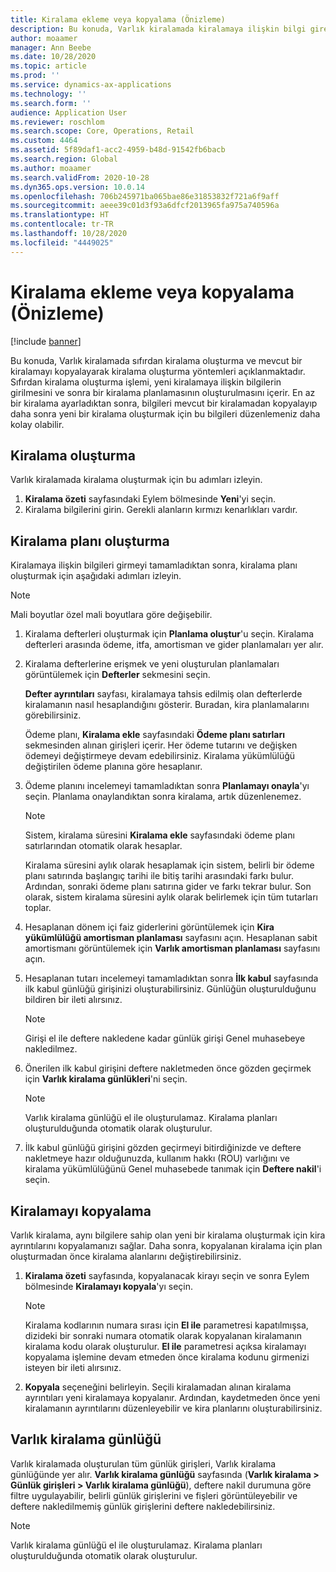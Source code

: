 ```yaml
---
title: Kiralama ekleme veya kopyalama (Önizleme)
description: Bu konuda, Varlık kiralamada kiralamaya ilişkin bilgi girerek veya mevcut bir kiralamadaki bilgileri kopyalayarak yeni bir kiralama oluşturma açıklanmaktadır.
author: moaamer
manager: Ann Beebe
ms.date: 10/28/2020
ms.topic: article
ms.prod: ''
ms.service: dynamics-ax-applications
ms.technology: ''
ms.search.form: ''
audience: Application User
ms.reviewer: roschlom
ms.search.scope: Core, Operations, Retail
ms.custom: 4464
ms.assetid: 5f89daf1-acc2-4959-b48d-91542fb6bacb
ms.search.region: Global
ms.author: moaamer
ms.search.validFrom: 2020-10-28
ms.dyn365.ops.version: 10.0.14
ms.openlocfilehash: 706b245971ba065bae86e31853832f721a6f9aff
ms.sourcegitcommit: aeee39c01d3f93a6dfcf2013965fa975a740596a
ms.translationtype: HT
ms.contentlocale: tr-TR
ms.lasthandoff: 10/28/2020
ms.locfileid: "4449025"
---
```

# <a name="add-or-copy-leases-preview"></a>Kiralama ekleme veya kopyalama (Önizleme)

[!include [banner](../includes/banner.md)]

Bu konuda, Varlık kiralamada sıfırdan kiralama oluşturma ve mevcut bir kiralamayı kopyalayarak kiralama oluşturma yöntemleri açıklanmaktadır. Sıfırdan kiralama oluşturma işlemi, yeni kiralamaya ilişkin bilgilerin girilmesini ve sonra bir kiralama planlamasının oluşturulmasını içerir. En az bir kiralama ayarladıktan sonra, bilgileri mevcut bir kiralamadan kopyalayıp daha sonra yeni bir kiralama oluşturmak için bu bilgileri düzenlemeniz daha kolay olabilir.

## <a name="create-a-lease"></a>Kiralama oluşturma

Varlık kiralamada kiralama oluşturmak için bu adımları izleyin.

1. **Kiralama özeti** sayfasındaki Eylem bölmesinde **Yeni**'yi seçin.
2. Kiralama bilgilerini girin. Gerekli alanların kırmızı kenarlıkları vardır.

## <a name="create-a-lease-schedule"></a>Kiralama planı oluşturma

Kiralamaya ilişkin bilgileri girmeyi tamamladıktan sonra, kiralama planı oluşturmak için aşağıdaki adımları izleyin.

> [!NOTE]
> Mali boyutlar özel mali boyutlara göre değişebilir.

1. Kiralama defterleri oluşturmak için **Planlama oluştur**'u seçin. Kiralama defterleri arasında ödeme, itfa, amortisman ve gider planlamaları yer alır.
2. Kiralama defterlerine erişmek ve yeni oluşturulan planlamaları görüntülemek için **Defterler** sekmesini seçin.

    **Defter ayrıntıları** sayfası, kiralamaya tahsis edilmiş olan defterlerde kiralamanın nasıl hesaplandığını gösterir. Buradan, kira planlamalarını görebilirsiniz.

    Ödeme planı, **Kiralama ekle** sayfasındaki **Ödeme planı satırları** sekmesinden alınan girişleri içerir. Her ödeme tutarını ve değişken ödemeyi değiştirmeye devam edebilirsiniz. Kiralama yükümlülüğü değiştirilen ödeme planına göre hesaplanır.

4. Ödeme planını incelemeyi tamamladıktan sonra **Planlamayı onayla**'yı seçin. Planlama onaylandıktan sonra kiralama, artık düzenlenemez.

    > [!NOTE]
    > Sistem, kiralama süresini **Kiralama ekle** sayfasındaki ödeme planı satırlarından otomatik olarak hesaplar.
    >
    > Kiralama süresini aylık olarak hesaplamak için sistem, belirli bir ödeme planı satırında başlangıç tarihi ile bitiş tarihi arasındaki farkı bulur. Ardından, sonraki ödeme planı satırına gider ve farkı tekrar bulur. Son olarak, sistem kiralama süresini aylık olarak belirlemek için tüm tutarları toplar.

5. Hesaplanan dönem içi faiz giderlerini görüntülemek için **Kira yükümlülüğü amortisman planlaması** sayfasını açın. Hesaplanan sabit amortismanı görüntülemek için **Varlık amortisman planlaması** sayfasını açın.
6. Hesaplanan tutarı incelemeyi tamamladıktan sonra **İlk kabul** sayfasında ilk kabul günlüğü girişinizi oluşturabilirsiniz. Günlüğün oluşturulduğunu bildiren bir ileti alırsınız.

    > [!NOTE]
    > Girişi el ile deftere nakledene kadar günlük girişi Genel muhasebeye nakledilmez.

7. Önerilen ilk kabul girişini deftere nakletmeden önce gözden geçirmek için **Varlık kiralama günlükleri**'ni seçin.

    > [!NOTE]
    > Varlık kiralama günlüğü el ile oluşturulamaz. Kiralama planları oluşturulduğunda otomatik olarak oluşturulur.

8. İlk kabul günlüğü girişini gözden geçirmeyi bitirdiğinizde ve deftere nakletmeye hazır olduğunuzda, kullanım hakkı (ROU) varlığını ve kiralama yükümlülüğünü Genel muhasebede tanımak için **Deftere nakil**'i seçin.

## <a name="copy-a-lease"></a>Kiralamayı kopyalama

Varlık kiralama, aynı bilgilere sahip olan yeni bir kiralama oluşturmak için kira ayrıntılarını kopyalamanızı sağlar. Daha sonra, kopyalanan kiralama için plan oluşturmadan önce kiralama alanlarını değiştirebilirsiniz.

1. **Kiralama özeti** sayfasında, kopyalanacak kirayı seçin ve sonra Eylem bölmesinde **Kiralamayı kopyala**'yı seçin.

    > [!NOTE]
    > Kiralama kodlarının numara sırası için **El ile** parametresi kapatılmışsa, dizideki bir sonraki numara otomatik olarak kopyalanan kiralamanın kiralama kodu olarak oluşturulur. **El ile** parametresi açıksa kiralamayı kopyalama işlemine devam etmeden önce kiralama kodunu girmenizi isteyen bir ileti alırsınız.

2. **Kopyala** seçeneğini belirleyin. Seçili kiralamadan alınan kiralama ayrıntıları yeni kiralamaya kopyalanır. Ardından, kaydetmeden önce yeni kiralamanın ayrıntılarını düzenleyebilir ve kira planlarını oluşturabilirsiniz.

## <a name="asset-leasing-journal"></a>Varlık kiralama günlüğü

Varlık kiralamada oluşturulan tüm günlük girişleri, Varlık kiralama günlüğünde yer alır. **Varlık kiralama günlüğü** sayfasında (**Varlık kiralama \> Günlük girişleri \> Varlık kiralama günlüğü**), deftere nakil durumuna göre filtre uygulayabilir, belirli günlük girişlerini ve fişleri görüntüleyebilir ve deftere nakledilmemiş günlük girişlerini deftere nakledebilirsiniz.

> [!NOTE]
> Varlık kiralama günlüğü el ile oluşturulamaz. Kiralama planları oluşturulduğunda otomatik olarak oluşturulur.
